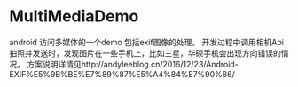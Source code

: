 # MultiMediaDemo
android 访问多媒体的一个demo 包括exif图像的处理。
开发过程中调用相机Api拍照并发送时，发现图片在一些手机上，比如三星，华硕手机会出现方向错误的情况。
方案说明详情见http://andyleeblog.cn/2016/12/23/Android-EXIF%E5%9B%BE%E7%89%87%E5%A4%84%E7%90%86/
